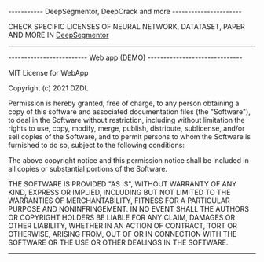 ----------- DeepSegmentor, DeepCrack and more ----------------------

CHECK SPECIFIC LICENSES OF NEURAL NETWORK, DATATASET, PAPER AND MORE IN
[DeepSegmentor](https://github.com/yhlleo/DeepSegmentor)


-------------------------------------------------------------------- 

------------------------- Web app (DEMO) ------------------------------

MIT License for WebApp

Copyright (c) 2021 DZDL

Permission is hereby granted, free of charge, to any person obtaining a copy
of this software and associated documentation files (the "Software"), to deal
in the Software without restriction, including without limitation the rights
to use, copy, modify, merge, publish, distribute, sublicense, and/or sell
copies of the Software, and to permit persons to whom the Software is
furnished to do so, subject to the following conditions:

The above copyright notice and this permission notice shall be included in all
copies or substantial portions of the Software.

THE SOFTWARE IS PROVIDED "AS IS", WITHOUT WARRANTY OF ANY KIND, EXPRESS OR
IMPLIED, INCLUDING BUT NOT LIMITED TO THE WARRANTIES OF MERCHANTABILITY,
FITNESS FOR A PARTICULAR PURPOSE AND NONINFRINGEMENT. IN NO EVENT SHALL THE
AUTHORS OR COPYRIGHT HOLDERS BE LIABLE FOR ANY CLAIM, DAMAGES OR OTHER
LIABILITY, WHETHER IN AN ACTION OF CONTRACT, TORT OR OTHERWISE, ARISING FROM,
OUT OF OR IN CONNECTION WITH THE SOFTWARE OR THE USE OR OTHER DEALINGS IN THE
SOFTWARE.

-------------------------------------------------------------------------
